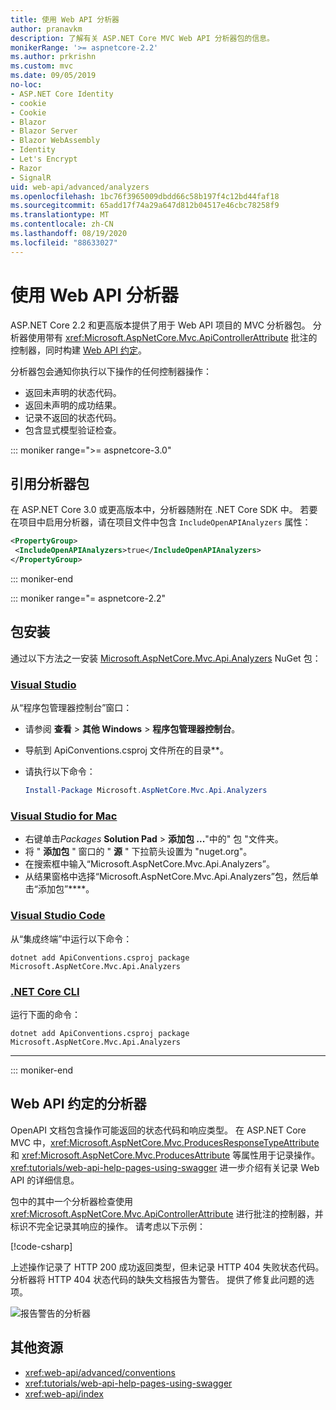 ```yaml
---
title: 使用 Web API 分析器
author: pranavkm
description: 了解有关 ASP.NET Core MVC Web API 分析器包的信息。
monikerRange: '>= aspnetcore-2.2'
ms.author: prkrishn
ms.custom: mvc
ms.date: 09/05/2019
no-loc:
- ASP.NET Core Identity
- cookie
- Cookie
- Blazor
- Blazor Server
- Blazor WebAssembly
- Identity
- Let's Encrypt
- Razor
- SignalR
uid: web-api/advanced/analyzers
ms.openlocfilehash: 1bc76f3965009dbdd66c58b197f4c12bd44faf18
ms.sourcegitcommit: 65add17f74a29a647d812b04517e46cbc78258f9
ms.translationtype: MT
ms.contentlocale: zh-CN
ms.lasthandoff: 08/19/2020
ms.locfileid: "88633027"
---
```

# <a name="use-web-api-analyzers"></a>使用 Web API 分析器

ASP.NET Core 2.2 和更高版本提供了用于 Web API 项目的 MVC 分析器包。 分析器使用带有 <xref:Microsoft.AspNetCore.Mvc.ApiControllerAttribute> 批注的控制器，同时构建 [Web API 约定](xref:web-api/advanced/conventions)。

分析器包会通知你执行以下操作的任何控制器操作：

* 返回未声明的状态代码。
* 返回未声明的成功结果。
* 记录不返回的状态代码。
* 包含显式模型验证检查。

::: moniker range=">= aspnetcore-3.0"

## <a name="reference-the-analyzer-package"></a>引用分析器包

在 ASP.NET Core 3.0 或更高版本中，分析器随附在 .NET Core SDK 中。 若要在项目中启用分析器，请在项目文件中包含 `IncludeOpenAPIAnalyzers` 属性：

```xml
<PropertyGroup>
 <IncludeOpenAPIAnalyzers>true</IncludeOpenAPIAnalyzers>
</PropertyGroup>
```

::: moniker-end

::: moniker range="= aspnetcore-2.2"

## <a name="package-installation"></a>包安装

通过以下方法之一安装 [Microsoft.AspNetCore.Mvc.Api.Analyzers](https://www.nuget.org/packages/Microsoft.AspNetCore.Mvc.Api.Analyzers) NuGet 包：

### <a name="visual-studio"></a>[Visual Studio](#tab/visual-studio)

从“程序包管理器控制台”窗口：
  * 请参阅 **查看** > **其他 Windows** > **程序包管理器控制台**。
  * 导航到 ApiConventions.csproj 文件所在的目录**。
  * 请执行以下命令：

    ```powershell
    Install-Package Microsoft.AspNetCore.Mvc.Api.Analyzers
    ```

### <a name="visual-studio-for-mac"></a>[Visual Studio for Mac](#tab/visual-studio-mac)

* 右键单击*Packages* **Solution Pad** > **添加包 ...**"中的" 包 "文件夹。
* 将 " **添加包** " 窗口的 " **源** " 下拉箭头设置为 "nuget.org"。
* 在搜索框中输入“Microsoft.AspNetCore.Mvc.Api.Analyzers”。
* 从结果窗格中选择“Microsoft.AspNetCore.Mvc.Api.Analyzers”包，然后单击“添加包”****。

### <a name="visual-studio-code"></a>[Visual Studio Code](#tab/visual-studio-code)

从“集成终端”中运行以下命令：

```dotnetcli
dotnet add ApiConventions.csproj package Microsoft.AspNetCore.Mvc.Api.Analyzers
```

### <a name="net-core-cli"></a>[.NET Core CLI](#tab/netcore-cli)

运行下面的命令：

```dotnetcli
dotnet add ApiConventions.csproj package Microsoft.AspNetCore.Mvc.Api.Analyzers
```

---

::: moniker-end

## <a name="analyzers-for-web-api-conventions"></a>Web API 约定的分析器

OpenAPI 文档包含操作可能返回的状态代码和响应类型。 在 ASP.NET Core MVC 中，<xref:Microsoft.AspNetCore.Mvc.ProducesResponseTypeAttribute> 和 <xref:Microsoft.AspNetCore.Mvc.ProducesAttribute> 等属性用于记录操作。 <xref:tutorials/web-api-help-pages-using-swagger> 进一步介绍有关记录 Web API 的详细信息。

包中的其中一个分析器检查使用 <xref:Microsoft.AspNetCore.Mvc.ApiControllerAttribute> 进行批注的控制器，并标识不完全记录其响应的操作。 请考虑以下示例：

[!code-csharp[](conventions/sample/Controllers/ContactsController.cs?name=missing404docs&highlight=10)]

上述操作记录了 HTTP 200 成功返回类型，但未记录 HTTP 404 失败状态代码。 分析器将 HTTP 404 状态代码的缺失文档报告为警告。 提供了修复此问题的选项。

![报告警告的分析器](conventions/_static/Analyzer.gif)

## <a name="additional-resources"></a>其他资源

* <xref:web-api/advanced/conventions>
* <xref:tutorials/web-api-help-pages-using-swagger>
* <xref:web-api/index>
